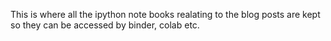 This is where all the ipython note books realating to the blog posts are kept so they can be accessed by binder, colab etc.
